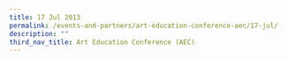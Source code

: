 ```yaml
---
title: 17 Jul 2013
permalink: /events-and-partners/art-education-conference-aec/17-jul/
description: ""
third_nav_title: Art Education Conference (AEC)
---
```

